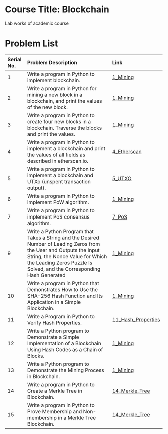 # Course Title: Blockchain
Lab works of academic course

# Problem List
| Serial No. | Problem Description | Link |
|:-|:-|:-|
|1|Write a program in Python to implement blockchain.|[1_Mining](https://github.com/Tamim-Rahman101/Blockchain/blob/master/1_Mining.py)|
|2|Write a program in Python for mining a new block in a blockchain, and print the values of the new block.|[1_Mining](https://github.com/Tamim-Rahman101/Blockchain/blob/master/1_Mining.py)|
|3|Write a program in Python to create four new blocks in a blockchain. Traverse the blocks and print the values.|[1_Mining](https://github.com/Tamim-Rahman101/Blockchain/blob/master/1_Mining.py)|
|4|Write a program in Python to implement a blockchain and print the values of all fields as described in etherscan.io.|[4_Etherscan](https://github.com/Tamim-Rahman101/Blockchain/blob/master/4_Etherscan.py)|
|5|Write a program in Python to implement a blockchain and UTXo (unspent transaction output).|[5_UTXO](https://github.com/Tamim-Rahman101/Blockchain/blob/master/5_UTXO.py)|
|6|Write a program in Python to implement PoW algorithm.|[1_Mining](https://github.com/Tamim-Rahman101/Blockchain/blob/master/1_Mining.py)|
|7|Write a program in Python to implement PoS consensus algorithm. |[7_PoS](https://github.com/Tamim-Rahman101/Blockchain/blob/master/7_PoS.py)|
|9|Write a Python Program that Takes a String and the Desired Number of Leading Zeros from the User and Outputs the Input String, the Nonce Value for Which the Leading Zeros Puzzle Is Solved, and the Corresponding Hash Generated|[1_Mining](https://github.com/Tamim-Rahman101/Blockchain/blob/master/1_Mining.py)|
|10|Write a program in Python that Demonstrates How to Use the SHA-256 Hash Function and Its Application in a Simple Blockchain.|[1_Mining](https://github.com/Tamim-Rahman101/Blockchain/blob/master/1_Mining.py)|
|11|Write a Program in Python to Verify Hash Properties.|[11_Hash_Properties](https://github.com/Tamim-Rahman101/Blockchain/blob/master/11_Hash_Property.py)|
|12|Write a Python program to Demonstrate a Simple Implementation of a Blockchain Using Hash Codes as a Chain of Blocks.|[1_Mining](https://github.com/Tamim-Rahman101/Blockchain/blob/master/1_Mining.py)|
|13|Write a Python program to Demonstrate the Mining Process in Blockchain.|[1_Mining](https://github.com/Tamim-Rahman101/Blockchain/blob/master/1_Mining.py)|
|14|Write a program in Python to Create a Merkle Tree in Blockchain.|[14_Merkle_Tree](https://github.com/Tamim-Rahman101/Blockchain/blob/master/14_15_Merlke_Tree.py)|
|15|Write a program in Python to Prove Membership and Non-membership in a Merkle Tree Blockchain.|[14_Merkle_Tree](https://github.com/Tamim-Rahman101/Blockchain/blob/master/14_15_Merlke_Tree.py)|
